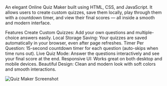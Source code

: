 An elegant Online Quiz Maker built using HTML, CSS, and JavaScript.
It allows users to create custom quizzes, save them locally, play through them with a countdown timer, and view their final scores — all inside a smooth and modern interface.

Features
Create Custom Quizzes: Add your own questions and multiple-choice answers easily.
Local Storage Saving: Your quizzes are saved automatically in your browser, even after page refreshes.
Timer Per Question: 15-second countdown timer for each question (auto-skips when time runs out).
Live Quiz Mode: Answer the questions interactively and see your final score at the end.
Responsive UI: Works great on both desktop and mobile devices.
Beautiful Design: Clean and modern look with soft colors and smooth interactions.

![Quiz Maker Screenshot](screenshot.png)
